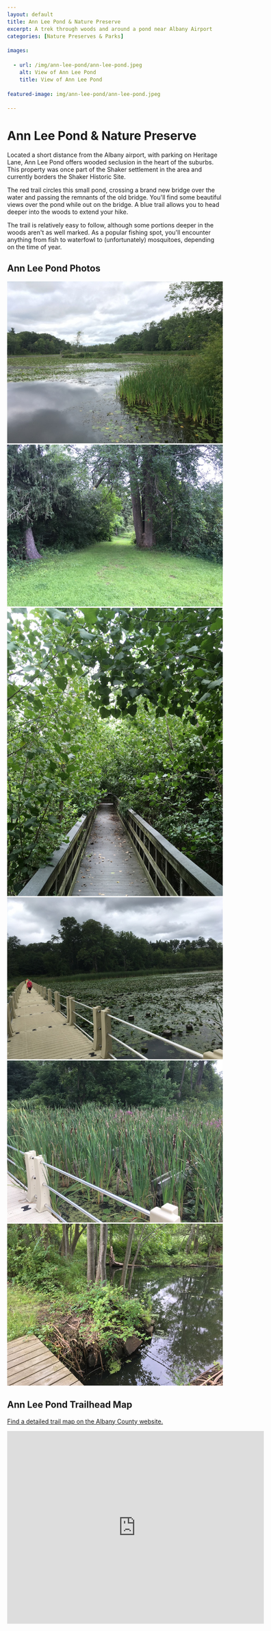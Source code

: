 ```yaml
---
layout: default
title: Ann Lee Pond & Nature Preserve
excerpt: A trek through woods and around a pond near Albany Airport
categories: [Nature Preserves & Parks]

images:

  - url: /img/ann-lee-pond/ann-lee-pond.jpeg
    alt: View of Ann Lee Pond
    title: View of Ann Lee Pond

featured-image: img/ann-lee-pond/ann-lee-pond.jpeg

---
```


<h1>Ann Lee Pond & Nature Preserve</h1>

<p>Located a short distance from the Albany airport, with parking on Heritage Lane, Ann Lee Pond offers wooded seclusion in the heart of the suburbs. This property was once part of the Shaker settlement in the area and currently borders the Shaker Historic Site.</p>

<p>The red trail circles this small pond, crossing a brand new bridge over the water and passing the remnants of the old bridge. You'll find some beautiful views over the pond while out on the bridge. A blue trail allows you to head deeper into the woods to extend your hike. </p>

<p>The trail is relatively easy to follow, although some portions deeper in the woods aren't as well marked. As a popular fishing spot, you'll encounter anything from fish to waterfowl to (unfortunately) mosquitoes, depending on the time of year.</p>



<h2>Ann Lee Pond Photos</h2>

<div class="fotorama" data-nav="thumbs" data-width="100%"
                     data-ratio="800/600"
                     data-min-width="100%"
                     data-max-width="1000"
                     data-min-height="300"
                     data-max-height="100%" >
<img src="/img/ann-lee-pond/ann-lee-pond.jpeg" alt="View of Ann Lee Pond"><br />
<img src="/img/ann-lee-pond/grassy-trail.jpeg" alt="Trail through the grass"><br />
<img src="/img/ann-lee-pond/bridge.jpeg" alt="Entering the trail"><br />
<img src="/img/ann-lee-pond/new-bridge.jpeg" alt="New bridge over the pond"><br />
<img src="/img/ann-lee-pond/old-bridge.jpeg" alt="Remnants of the old bridge"><br />
<img src="/img/ann-lee-pond/swamp.jpeg" alt="Swampy area in the back of the pond"><br />

</div>

<h2 id="trailmap">Ann Lee Pond Trailhead Map</h2>

<p>
	<a href="http://www.albanycounty.com/Government/Departments/RecreationDept/AnnLeePond.aspx" target="_blank">
		Find a detailed trail map on the Albany County website.
	</a>
</p>

<div class="google-maps">
<iframe src="https://www.google.com/maps/embed?pb=!1m18!1m12!1m3!1d2930.33428582685!2d-73.81508948453171!3d42.73897917916332!2m3!1f0!2f0!3f0!3m2!1i1024!2i768!4f13.1!3m3!1m2!1s0x89de0ce8a99e660b%3A0x6a581df2ce9065be!2sAnn+Lee+Pond+Nature+and+Historic+Preserve!5e0!3m2!1sen!2sus!4v1535504550294" width="600" height="450" frameborder="0" style="border:0" allowfullscreen></iframe></div>